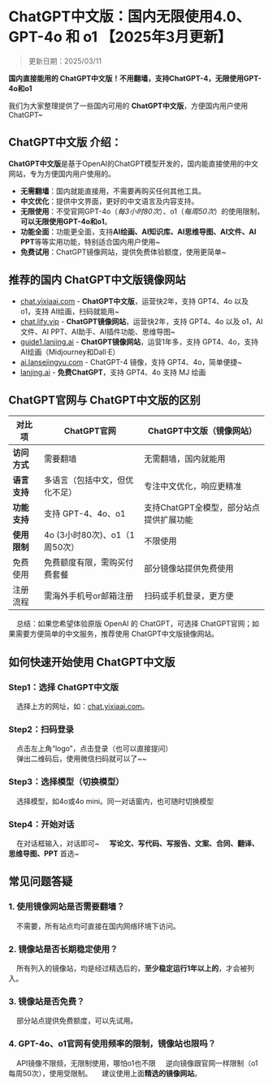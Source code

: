 # ChatGPT中文版：国内无限使用4.0、GPT-4o 和 o1 【2025年3月更新】

> 更新日期：2025/03/11    

**国内直接能用的 ChatGPT中文版！不用翻墙，支持ChatGPT-4，无限使用GPT-4o和o1** 

我们为大家整理提供了一些国内可用的 **ChatGPT中文版**，方便国内用户使用ChatGPT~

## ChatGPT中文版 介绍：

**ChatGPT中文版**是基于OpenAI的ChatGPT模型开发的，国内能直接使用的中文网站，专为方便国内用户使用的。<br />

- **无需翻墙**：国内就能直接用，不需要再购买任何其他工具。
- **中文优化**：提供中文界面，更好的中文语言及内容支持。
- **无限使用**：不受官网GPT-4o（_每3小时80次_）、o1（_每周50次_）的使用限制，**可以无限使用GPT-4o和o1**。
- **功能全面**：功能更全面，支持**AI绘画、AI知识库、AI思维导图、AI文件、AI PPT**等等实用功能，特别适合国内用户使用~
- **免费试用**：ChatGPT镜像网站，提供免费体验额度，使用更简单~

## 推荐的国内 ChatGPT中文版镜像网站

- [chat.yixiaai.com](https://chat.yixiaai.com/) - **ChatGPT中文版**，运营快2年，支持 GPT4、4o 以及 o1，支持 AI绘画，扫码就能用~
- [chat.lify.vip](https://www.yixiaai.com/) - **ChatGPT镜像网站**，运营快2年，支持 GPT4、4o 以及 o1，AI文件、AI PPT、AI助手、AI插件功能、思维导图~
- [guide1.lanjing.ai](https://guide1.lanjing.ai/) - **ChatGPT镜像网站**，运营1年多，支持 GPT4、4o，支持AI绘画（Midjourney和Dall·E）
- [ai.lansejingyu.com](https://ai.lansejingyu.com/) - ChatGPT-4 镜像，支持 GPT4、4o，简单便捷~
- [lanjing.ai](https://lanjing.ai/) - **免费ChatGPT**，支持 GPT4、4o 支持 MJ 绘画

## ChatGPT官网与 ChatGPT中文版的区别
| 对比项 | ChatGPT官网 | ChatGPT中文版（镜像网站）|
|-------- |-------- |-------- |
| **访问方式**	| 需要翻墙 | 无需翻墙，国内就能用 |
| **语言支持**	| 多语言（包括中文，但优化不足）	| 专注中文优化，响应更精准 |
| **功能支持**	| 支持 GPT-4、4o、o1 | 支持ChatGPT全模型，部分站点提供扩展功能 |
| **使用限制** | 4o (3小时80次)、o1（1周50次） | 不限使用 |
| 免费使用	| 免费额度有限，需购买付费套餐	| 部分镜像站提供免费使用 |
| 注册流程	| 需海外手机号or邮箱注册	| 扫码或手机登录，更方便 |

&nbsp;&nbsp;&nbsp;&nbsp;总结：如果您希望体验原版 OpenAI 的 ChatGPT，可选择 ChatGPT官网；如果需要方便简单的中文服务，推荐使用 ChatGPT中文版镜像网站。

## 如何快速开始使用 ChatGPT中文版

### Step1：选择 ChatGPT中文版
&nbsp;&nbsp;&nbsp;&nbsp;选择上方的网址，如：[chat.yixiaai.com](https://chat.yixiaai.com/)。 <br />
### Step2：扫码登录
&nbsp;&nbsp;&nbsp;&nbsp;点击左上角“logo”，点击登录（也可以直接提问）<br />
&nbsp;&nbsp;&nbsp;&nbsp;弹出二维码后，使用微信扫码就可以了~~
### Step3：选择模型（切换模型）
&nbsp;&nbsp;&nbsp;&nbsp;选择模型，如4o或4o mini。同一对话窗内，也可随时切换模型
### Step4：开始对话
&nbsp;&nbsp;&nbsp;&nbsp;在对话框输入，对话即可~
&nbsp;&nbsp;&nbsp;&nbsp;**写论文、写代码、写报告、文案、合同、翻译、思维导图、PPT** 首选~

## 常见问题答疑

### 1. 使用镜像网站是否需要翻墙？
&nbsp;&nbsp;&nbsp;&nbsp;不需要，所有站点均可直接在国内网络环境下访问。
  
### 2. 镜像站是否长期稳定使用？
&nbsp;&nbsp;&nbsp;&nbsp;所有列入的镜像站，均是经过精选后的，**至少稳定运行1年以上的**，才会被列入。

### 3. 镜像站是否免费？
&nbsp;&nbsp;&nbsp;&nbsp;部分站点提供免费额度，可以先试用。

### 4. GPT-4o、o1官网有使用频率的限制，镜像站也限吗？
&nbsp;&nbsp;&nbsp;&nbsp;API镜像不限频，无限制使用，哪怕o1也不限
&nbsp;&nbsp;&nbsp;&nbsp;逆向镜像跟官网一样限制（o1每周50次），使用受限制。
&nbsp;&nbsp;&nbsp;&nbsp;建议使用上面**精选的镜像网站**。
